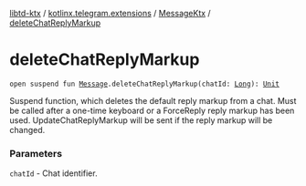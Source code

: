 [libtd-ktx](../../index.md) / [kotlinx.telegram.extensions](../index.md) / [MessageKtx](index.md) / [deleteChatReplyMarkup](./delete-chat-reply-markup.md)

# deleteChatReplyMarkup

`open suspend fun `[`Message`](https://tdlibx.github.io/td/docs/org/drinkless/td/libcore/telegram/TdApi.Message.html)`.deleteChatReplyMarkup(chatId: `[`Long`](https://kotlinlang.org/api/latest/jvm/stdlib/kotlin/-long/index.html)`): `[`Unit`](https://kotlinlang.org/api/latest/jvm/stdlib/kotlin/-unit/index.html)

Suspend function, which deletes the default reply markup from a chat. Must be called after a
one-time keyboard or a ForceReply reply markup has been used. UpdateChatReplyMarkup will be sent
if the reply markup will be changed.

### Parameters

`chatId` - Chat identifier.